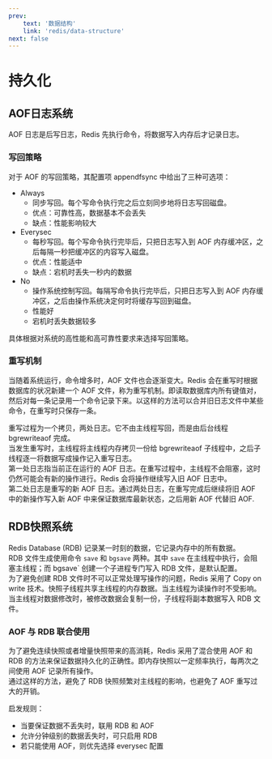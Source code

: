 ```yaml
---
prev:
    text: '数据结构'
    link: 'redis/data-structure'
next: false
---
```


# 持久化

## AOF日志系统
AOF 日志是后写日志，Redis 先执行命令，将数据写入内存后才记录日志。

### 写回策略
对于 AOF 的写回策略，其配置项 appendfsync 中给出了三种可选项：  
+ Always  
  + 同步写回。每个写命令执行完之后立刻同步地将日志写回磁盘。  
  + 优点：可靠性高，数据基本不会丢失
  + 缺点：性能影响较大
+ Everysec  
  + 每秒写回。每个写命令执行完毕后，只把日志写入到 AOF 内存缓冲区，之后每隔一秒把缓冲区的内容写入磁盘。  
  + 优点：性能适中
  + 缺点：宕机时丢失一秒内的数据
+ No  
  + 操作系统控制写回。每隔写命令执行完毕后，只把日志写入到 AOF 内存缓冲区，之后由操作系统决定何时将缓存写回到磁盘。  
  + 性能好
  + 宕机时丢失数据较多

具体根据对系统的高性能和高可靠性要求来选择写回策略。

### 重写机制
当随着系统运行，命令增多时，AOF 文件也会逐渐变大。Redis 会在重写时根据数据库的状况新建一个 AOF 文件，称为重写机制。即读取数据库内所有键值对，然后对每一条记录用一个命令记录下来。以这样的方法可以合并旧日志文件中某些命令，在重写时只保存一条。  

重写过程为一个拷贝，两处日志。它不由主线程写回，而是由后台线程 bgrewriteaof 完成。  
当发生重写时，主线程将主线程内存拷贝一份给 bgrewriteaof 子线程中，之后子线程逐一将数据写成操作记入重写日志。  
第一处日志指当前正在运行的 AOF 日志。在重写过程中，主线程不会阻塞，这时仍然可能会有新的操作进行。Redis 会将操作继续写入旧 AOF 日志中。  
第二处日志是重写的新 AOF 日志。通过两处日志，在重写完成后继续将旧 AOF 中的新操作写入新 AOF 中来保证数据库最新状态，之后用新 AOF 代替旧 AOF.  

## RDB快照系统
Redis Database (RDB) 记录某一时刻的数据，它记录内存中的所有数据。  
RDB 文件生成使用命令 `save` 和 `bgsave` 两种。其中 `save` 在主线程中执行，会阻塞主线程；而 bgsave` 创建一个子进程专门写入 RDB 文件，是默认配置。  
为了避免创建 RDB 文件时不可以正常处理写操作的问题，Redis 采用了 Copy on write 技术。快照子线程共享主线程的内存数据。当主线程为读操作时不受影响。当主线程对数据修改时，被修改数据会复制一份，子线程将副本数据写入 RDB 文件。  

### AOF 与 RDB 联合使用
为了避免连续快照或者增量快照带来的高消耗，Redis 采用了混合使用 AOF 和 RDB 的方法来保证数据持久化的正确性。即内存快照以一定频率执行，每两次之间使用 AOF 记录所有操作。  
通过这样的方法，避免了 RDB 快照频繁对主线程的影响，也避免了 AOF 重写过大的开销。  

启发规则：  
+ 当要保证数据不丢失时，联用 RDB 和 AOF
+ 允许分钟级别的数据丢失时，可只启用 RDB
+ 若只能使用 AOF，则优先选择 everysec 配置